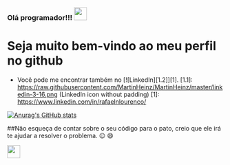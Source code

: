 ### Olá programador!!! <img src="https://raw.githubusercontent.com/MartinHeinz/MartinHeinz/master/wave.gif" width="30px">
# Seja muito bem-vindo ao meu perfil no github

- Você pode me encontrar também no [![LinkedIn][1.2]][1].
[1.1]: https://raw.githubusercontent.com/MartinHeinz/MartinHeinz/master/linkedin-3-16.png (LinkedIn icon without padding)
[1]: https://www.linkedin.com/in/rafaelnlourenco/

[![Anurag's GitHub stats](https://github-readme-stats.vercel.app/api?username=Rafasputnick)](https://github.com/anuraghazra/github-readme-stats)


##Não esqueça de contar sobre o seu código para o pato, creio que ele irá te ajudar a resolver o problema. :wink: :smile:

<img src="https://i.imgur.com/FjdtGRx.png" width="30px">
